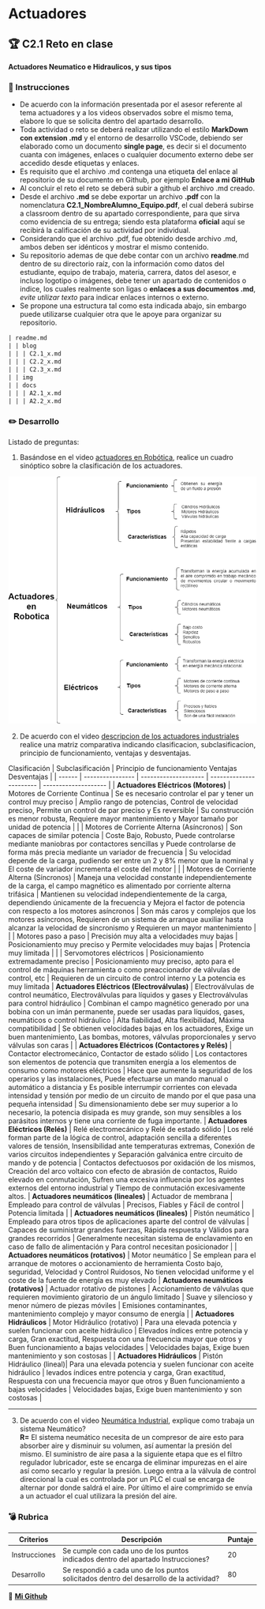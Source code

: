 # Actuadores

## :trophy: C2.1 Reto en clase

**Actuadores Neumatico e Hidraulicos, y sus tipos**

### :blue_book: Instrucciones

- De acuerdo con la información presentada por el asesor referente al tema actuadores y a los videos observados sobre el mismo tema, elabore lo que se solicita dentro del apartado desarrollo.
- Toda actividad o reto se deberá realizar utilizando el estilo **MarkDown con extension .md** y el entorno de desarrollo VSCode, debiendo ser elaborado como un documento **single page**, es decir si el documento cuanta con imágenes, enlaces o cualquier documento externo debe ser accedido desde etiquetas y enlaces.
- Es requisito que el archivo .md contenga una etiqueta del enlace al repositorio de su documento en Github, por ejemplo **Enlace a mi GitHub**
- Al concluir el reto el reto se deberá subir a github el archivo .md creado.
- Desde el archivo **.md** se debe exportar un archivo **.pdf** con la nomenclatura **C2.1_NombreAlumno_Equipo.pdf**, el cual deberá subirse a classroom dentro de su apartado correspondiente, para que sirva como evidencia de su entrega; siendo esta plataforma **oficial** aquí se recibirá la calificación de su actividad por individual.
- Considerando que el archivo .pdf, fue obtenido desde archivo .md, ambos deben ser idénticos y mostrar el mismo contenido.
- Su repositorio ademas de que debe contar con un archivo **readme**.md dentro de su directorio raíz, con la información como datos del estudiante, equipo de trabajo, materia, carrera, datos del asesor, e incluso logotipo o imágenes, debe tener un apartado de contenidos o indice, los cuales realmente son ligas o **enlaces a sus documentos .md**, _evite utilizar texto_ para indicar enlaces internos o externo.
- Se propone una estructura tal como esta indicada abajo, sin embargo puede utilizarse cualquier otra que le apoye para organizar su repositorio.  
``` 
| readme.md
| | blog
| | | C2.1_x.md
| | | C2.2_x.md
| | | C2.3_x.md
| | img
| | docs
| | | A2.1_x.md
| | | A2.2_x.md
```

### :pencil2: Desarrollo

Listado de preguntas:

1. Basándose en el video [actuadores en Robótica](https://www.youtube.com/watch?v=e_6rjEGWqoY), realice un cuadro sinóptico sobre la clasificación de los actuadores.

![Diagrama1](../img/C2.1_Diagrama1.png)

2. De acuerdo con el video [descripcion de los actuadores industriales](https://www.youtube.com/watch?v=mFsPxpFHajM) realice una matriz comparativa indicando clasificacion, subclasificacion, principio de funcionamiento, ventajas y desventajas.  

Clasificación | Subclasificación | Principio de funcionamiento Ventajas Desventajas |
| ------ | ---------------- | -------------------- | ----------------------- | -------------------- |
| **Actuadores Eléctricos (Motores)** | Motores de Corriente Continua | Se es necesario controlar el par y tener un control muy preciso | Amplio rango de potencias, Control de velocidad preciso, Permite un control de par preciso y Es reversible | Su construcción es menor robusta, Requiere mayor mantenimiento y Mayor tamaño por unidad de potencia |
| | Motores de Corriente Alterna (Asíncronos) | Son capaces de similar potencia | Coste Bajo, Robusto, Puede controlarse mediante maniobras por contactores sencillas y Puede controlarse de forma más precia mediante un variador de frecuencia | Su velocidad depende de la carga, pudiendo ser entre un 2 y 8% menor que la nominal y El coste de variador incrementa el coste del motor |
| | Motores de Corriente Alterna (Síncronos) | Maneja una velocidad constante independientemente de la carga, el campo magnético es alimentado por corriente alterna trifásica | Mantienen su velocidad independientemente de la carga, dependiendo únicamente de la frecuencia y Mejora el factor de potencia con respecto a los motores asíncronos | Son más caros y complejos que los motores asíncronos, Requieren de un sistema de arranque auxiliar hasta alcanzar la velocidad de sincronismo y Requieren un mayor mantenimiento |
| | Motores paso a paso | Precisión muy alta a velocidades muy bajas | Posicionamiento muy preciso y Permite velocidades muy bajas | Protencia muy limitada |
| | Servomotores eléctricos | Posicionamiento extremadamente preciso | Posicionamiento muy preciso, apto para el control de máquinas herramienta o como preaccionador de válvulas de control, etc | Requieren de un circuito de control interno y La potencia es muy limitada
| **Actuadores Eléctricos (Electroválvulas)** | Electroválvulas de control neumático, Electroválvulas para líquidos y gases y Electroválvulas para control hidráulico | Combinan el campo magnético generado por una bobina con un imán permanente, puede ser usadas para líquidos, gases, neumáticos o control hidráulico | Alta fiabilidad, Alta flexibilidad, Máxima compatibilidad | Se obtienen velocidades bajas en los actuadores, Exige un buen mantenimiento, Las bombas, motores, válvulas proporcionales y servo válvulas son caras |
| **Actuadores Eléctricos (Contactores y Relés)** | Contactor electromecánico, Contactor de estado sólido | Los contactores son elementos de potencia que transmiten energía a los elementos de consumo como motores eléctricos | Hace que aumente la seguridad de los operarios y las instalaciones, Puede efectuarse un mando manual o automático a distancia y Es posible interrumpir corrientes con elevada intensidad y tensión por medio de un circuito de mando por el que pasa una pequeña intensidad | Su dimensionamiento debe ser muy superior a lo necesario, la potencia disipada es muy grande, son muy sensibles a los parásitos internos y tiene una corriente de fuga importante.
| **Actuadores Eléctricos (Relés)** | Relé electromecánico y Relé de estado sólido | Los relé forman parte de la lógica de control, adaptación sencilla a diferentes valores de tensión, Insensibilidad ante temperaturas extremas, Conexión de varios circuitos independientes y Separación galvánica entre circuito de mando y de potencia | Contactos defectuosos por oxidación de los mismos, Creación del arco voltaico con efecto de abrasión de contactos, Ruido elevado en conmutación, Sufren una excesiva influencia por los agentes externos del entorno industrial y Tiempo de conmutación excesivamente altos.
| **Actuadores neumáticos (lineales)** | Actuador de membrana | Empleado para control de válvulas | Precisos, Fiables y Fácil de control | Potencia limitada |
| **Actuadores neumáticos (lineales)** | Pistón neumático | Empleado para otros tipos de aplicaciones aparte del control de válvulas | Capaces de suministrar grandes fuerzas, Rápida respuesta y Válidos para grandes recorridos | Generalmente necesitan sistema de enclavamiento en caso de fallo de alimentación y Para control necesitan posicionador |
| **Actuadores neumáticos (rotativos)** | Motor neumático | Se emplean para el arranque de motores o accionamiento de herramienta Costo bajo, seguridad, Velocidad y Control Ruidosos, No tienen velocidad uniforme y el coste de la fuente de energía es muy elevado
| **Actuadores neumáticos (rotativos)** | Actuador rotativo de pistones | Accionamiento de válvulas que requieren movimiento giratorio de un ángulo limitado | Suave y silencioso y menor número de piezas móviles | Emisiones contaminantes, mantenimiento complejo y mayor consumo de energía |
| **Actuadores Hidráulicos** | Motor Hidráulico (rotativo) | Para una elevada potencia y suelen funcionar con aceite hidráulico | Elevados índices entre potencia y carga, Gran exactitud, Respuesta con una frecuencia mayor que otros y Buen funcionamiento a bajas velocidades | Velocidades bajas, Exige buen mantenimiento y son costosas |
| **Actuadores Hidráulicos** | Pistón Hidráulico (lineal)| Para una elevada potencia y suelen funcionar con aceite hidráulico | levados índices entre potencia y carga, Gran exactitud, Respuesta con una frecuencia mayor que otros y Buen funcionamiento a bajas velocidades | Velocidades bajas, Exige buen mantenimiento y son costosas |

___ 
3. De acuerdo con el video [Neumática Industrial](https://www.youtube.com/watch?v=Wee85cI6wwQ&t=394s), explique como trabaja un sistema Neumático?  
**R=** El sistema neumático necesita de un compresor de aire esto para absorber aire y disminuir su volumen, así aumentar la presión del mismo.   El suministro de aire pasa a la siguiente etapa que es el filtro regulador lubricador, este se encarga de eliminar impurezas en el aire así como secarlo y regular la presión. Luego entra a la válvula de control direccional la cual es controlada por un PLC el cual se encarga de alternar por donde saldrá el aire. Por último el aire comprimido se envía a un actuador el cual utilizara la presión del aire.

### :bomb: Rubrica

| Criterios     | Descripción                                                                                  | Puntaje |
| ------------- | -------------------------------------------------------------------------------------------- | ------- |
| Instrucciones | Se cumple con cada uno de los puntos indicados dentro del apartado Instrucciones?            | 20 |
| Desarrollo    | Se respondió a cada uno de los puntos solicitados dentro del desarrollo de la actividad?     | 80      |

:wolf: [**Mi Github**](https://github.com/Alfredopflc/Sistemas-Programables)